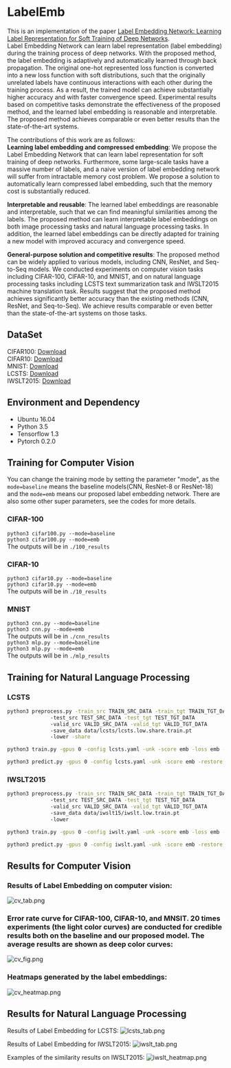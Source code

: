 # LabelEmb
This is an implementation of the paper [Label Embedding Network: Learning Label Representation for Soft Training of Deep Networks](https://xxxx).  
Label Embedding Network can learn label representation (label embedding) during the training process of deep networks. With the proposed method, the label embedding is adaptively and automatically learned through back propagation. The original one-hot represented loss function is converted into a new loss function with soft distributions, such that the originally unrelated labels have continuous interactions with each other during the training process. As a result, the trained model can achieve substantially higher accuracy and with faster convergence speed. Experimental results based on competitive tasks demonstrate the effectiveness of the proposed method, and the learned label embedding is reasonable and interpretable. The proposed method achieves comparable or even better results than the state-of-the-art systems.  
  
The contributions of this work are as follows:  
**Learning label embedding and compressed embedding**: We propose the Label Embedding Network that can learn label representation for soft training of deep networks. Furthermore, some large-scale tasks have a massive number of labels, and a naive version of label embedding network will suffer from intractable memory cost problem. We propose a solution to automatically learn compressed label embedding, such that the memory cost is substantially reduced.  

**Interpretable and reusable**: The learned label embeddings are reasonable and interpretable, such that we can find meaningful similarities among the labels. The proposed method can learn interpretable label embeddings on both image processing tasks and natural language processing tasks. In addition, the learned label embeddings can be directly adapted for training a new model with improved accuracy and convergence speed.  

**General-purpose solution and competitive results**: The proposed method can be widely applied to various models, including CNN, ResNet, and Seq-to-Seq models. We conducted experiments on computer vision tasks including CIFAR-100, CIFAR-10, and MNIST, and on natural language processing tasks including LCSTS text summarization task and IWSLT2015 machine translation task.
Results suggest that the proposed method achieves significantly better accuracy than the existing methods (CNN, ResNet, and Seq-to-Seq). We achieve results comparable or even better than the state-of-the-art systems on those tasks.   
## DataSet
CIFAR100: [Download](https://www.cs.toronto.edu/~kriz/cifar.html)  
CIFAR10: [Download](https://www.cs.toronto.edu/~kriz/cifar.html)  
MNIST: [Download](http://yann.lecun.com/exdb/mnist/)  
LCSTS: [Download](http://icrc.hitsz.edu.cn/Article/show/139.html)  
IWSLT2015: [Download](https://nlp.stanford.edu/projects/nmt/data/iwslt15.en-vi/)
## Environment and Dependency
- Ubuntu 16.04
- Python 3.5
- Tensorflow 1.3
- Pytorch 0.2.0
## Training for Computer Vision
You can change the training mode by setting the parameter "mode", as the `mode=baseline`
means the baseline models(CNN, ResNet-8 or ResNet-18) and the `mode=emb` means our proposed
label embedding network. There are also some other super parameters, see the codes for more
details.  
### CIFAR-100
`python3 cifar100.py --mode=baseline`  
`python3 cifar100.py --mode=emb`  
The outputs will be in `./100_results`  
### CIFAR-10
`python3 cifar10.py --mode=baseline`  
`python3 cifar10.py --mode=emb`  
The outputs will be in `./10_results`  
### MNIST
`python3 cnn.py --mode=baseline`  
`python3 cnn.py --mode=emb`  
The outputs will be in `./cnn_results`  
`python3 mlp.py --mode=baseline`  
`python3 mlp.py --mode=emb`  
The outputs will be in `./mlp_results`  


## Training for Natural Language Processing
### LCSTS
```bash
python3 preprocess.py -train_src TRAIN_SRC_DATA -train_tgt TRAIN_TGT_DATA
		      -test_src TEST_SRC_DATA -test_tgt TEST_TGT_DATA
		      -valid_src VALID_SRC_DATA -valid_tgt VALID_TGT_DATA
		      -save_data data/lcsts/lcsts.low.share.train.pt
		      -lower -share
```
```bash
python3 train.py -gpus 0 -config lcsts.yaml -unk -score emb -loss emb -log label_embedding
```
```bash
python3 predict.py -gpus 0 -config lcsts.yaml -unk -score emb -restore data/lcsts/label_embedding/best_rouge_checkpoint.pt
```
### IWSLT2015
```bash
python3 preprocess.py -train_src TRAIN_SRC_DATA -train_tgt TRAIN_TGT_DATA
		      -test_src TEST_SRC_DATA -test_tgt TEST_TGT_DATA
		      -valid_src VALID_SRC_DATA -valid_tgt VALID_TGT_DATA
		      -save_data data/iwslt15/iwslt.low.train.pt
		      -lower
```
```bash
python3 train.py -gpus 0 -config iwslt.yaml -unk -score emb -loss emb -log label_embedding
```
```bash
python3 predict.py -gpus 0 -config iwslt.yaml -unk -score emb -restore data/lcsts/label_embedding/best_bleu_checkpoint.pt
```
## Results for Computer Vision
### Results of Label Embedding on computer vision:  
![cv_tab.png](https://github.com/lancopku/LabelEmb/blob/master/Figures/cv_tab.PNG)  

### Error rate curve for CIFAR-100, CIFAR-10, and MNSIT. 20 times experiments (the light color curves) are conducted for credible results both on the baseline and our proposed model. The average results are shown as deep color curves:  
![cv_fig.png](https://github.com/lancopku/LabelEmb/blob/master/Figures/cv_fig.PNG)  

### Heatmaps generated by the label embeddings:  
![cv_heatmap.png](https://github.com/lancopku/LabelEmb/blob/master/Figures/cv_heatmap.PNG)

## Results for Natural Language Processing
Results of Label Embedding for LCSTS:
![lcsts_tab.png](https://github.com/lancopku/LabelEmb/blob/master/Figures/lcsts_tab.png)  

Results of Label Embedding for IWSLT2015:
![iwslt_tab.png](https://github.com/lancopku/LabelEmb/blob/master/Figures/iwslt_tab.png)  

Examples of the similarity results on IWSLT2015:
![iwslt_heatmap.png](https://github.com/lancopku/LabelEmb/blob/master/Figures/iwslt_heatmap.png)  

